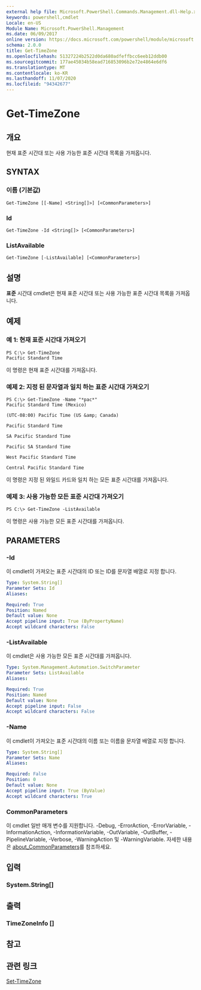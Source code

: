 ```yaml
---
external help file: Microsoft.PowerShell.Commands.Management.dll-Help.xml
keywords: powershell,cmdlet
Locale: en-US
Module Name: Microsoft.PowerShell.Management
ms.date: 06/09/2017
online version: https://docs.microsoft.com/powershell/module/microsoft.powershell.management/get-timezone?view=powershell-5.1&WT.mc_id=ps-gethelp
schema: 2.0.0
title: Get-TimeZone
ms.openlocfilehash: 51327224b2522d0da680adfeffbcc6eeb12ddb00
ms.sourcegitcommit: 177ae45034b58ead716853096b2e72e4864e6df6
ms.translationtype: MT
ms.contentlocale: ko-KR
ms.lasthandoff: 11/07/2020
ms.locfileid: "94342677"
---
```

# Get-TimeZone

## 개요
현재 표준 시간대 또는 사용 가능한 표준 시간대 목록을 가져옵니다.

## SYNTAX

### 이름 (기본값)

```
Get-TimeZone [[-Name] <String[]>] [<CommonParameters>]
```

### Id

```
Get-TimeZone -Id <String[]> [<CommonParameters>]
```

### ListAvailable

```
Get-TimeZone [-ListAvailable] [<CommonParameters>]
```

## 설명

**표준** 시간대 cmdlet은 현재 표준 시간대 또는 사용 가능한 표준 시간대 목록을 가져옵니다.

## 예제

### 예 1: 현재 표준 시간대 가져오기

```
PS C:\> Get-TimeZone
Pacific Standard Time
```

이 명령은 현재 표준 시간대를 가져옵니다.

### 예제 2: 지정 된 문자열과 일치 하는 표준 시간대 가져오기

```
PS C:\> Get-TimeZone -Name "*pac*"
Pacific Standard Time (Mexico)

(UTC-08:00) Pacific Time (US &amp; Canada)

Pacific Standard Time

SA Pacific Standard Time

Pacific SA Standard Time

West Pacific Standard Time

Central Pacific Standard Time
```

이 명령은 지정 된 와일드 카드와 일치 하는 모든 표준 시간대를 가져옵니다.

### 예제 3: 사용 가능한 모든 표준 시간대 가져오기

```
PS C:\> Get-TimeZone -ListAvailable
```

이 명령은 사용 가능한 모든 표준 시간대를 가져옵니다.

## PARAMETERS

### -Id

이 cmdlet이 가져오는 표준 시간대의 ID 또는 ID를 문자열 배열로 지정 합니다.

```yaml
Type: System.String[]
Parameter Sets: Id
Aliases:

Required: True
Position: Named
Default value: None
Accept pipeline input: True (ByPropertyName)
Accept wildcard characters: False
```

### -ListAvailable

이 cmdlet은 사용 가능한 모든 표준 시간대를 가져옵니다.

```yaml
Type: System.Management.Automation.SwitchParameter
Parameter Sets: ListAvailable
Aliases:

Required: True
Position: Named
Default value: None
Accept pipeline input: False
Accept wildcard characters: False
```

### -Name

이 cmdlet이 가져오는 표준 시간대의 이름 또는 이름을 문자열 배열로 지정 합니다.

```yaml
Type: System.String[]
Parameter Sets: Name
Aliases:

Required: False
Position: 0
Default value: None
Accept pipeline input: True (ByValue)
Accept wildcard characters: True
```

### CommonParameters

이 cmdlet 일반 매개 변수를 지원합니다. -Debug, -ErrorAction, -ErrorVariable, -InformationAction, -InformationVariable, -OutVariable, -OutBuffer, -PipelineVariable, -Verbose, -WarningAction 및 -WarningVariable. 자세한 내용은 [about_CommonParameters](https://go.microsoft.com/fwlink/?LinkID=113216)를 참조하세요.

## 입력

### System.String[]

## 출력

### TimeZoneInfo []

## 참고

## 관련 링크

[Set-TimeZone](Set-TimeZone.md)

